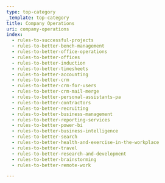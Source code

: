 ```yaml
---
type: top-category
_template: top-category
title: Company Operations
uri: company-operations
index:
  - rules-to-successful-projects
  - rules-to-better-bench-management
  - rules-to-better-office-operations
  - rules-to-better-offices
  - rules-to-better-induction
  - rules-to-better-timesheets
  - rules-to-better-accounting
  - rules-to-better-crm
  - rules-to-better-crm-for-users
  - rules-to-better-crm-mail-merge
  - rules-to-better-personal-assistants-pa
  - rules-to-better-contractors
  - rules-to-better-recruiting
  - rules-to-better-business-management
  - rules-to-better-reporting-services
  - rules-to-better-power-bi
  - rules-to-better-business-intelligence
  - rules-to-better-search
  - rules-to-better-health-and-exercise-in-the-workplace
  - rules-to-better-travel
  - rules-to-better-research-and-development
  - rules-to-better-brainstorming
  - rules-to-better-remote-work

---
```


